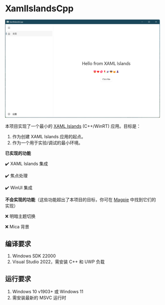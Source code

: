 # XamlIslandsCpp

![MainWindow.png](img/MainWindow.png)

本项目实现了一个最小的 [XAML Islands](https://docs.microsoft.com/en-us/windows/apps/desktop/modernize/xaml-islands) (C++/WinRT) 应用。目标是：

1. 作为创建 XAML Islands 应用的起点。
2. 作为一个用于实验/调试的最小环境。

**已实现的功能**

:heavy_check_mark: XAML Islands 集成

:heavy_check_mark: 焦点处理

:heavy_check_mark: WinUI 集成

**不会实现的功能**（这些功能超出了本项目的目标，你可在 [Magpie](https://github.com/Blinue/Magpie) 中找到它们的实现）

:x: 明暗主题切换

:x: Mica 背景


## 编译要求

1. Windows SDK 22000
2. Visual Studio 2022，需安装 C++ 和 UWP 负载

## 运行要求

1. Windows 10 v1903+ 或 Windows 11
2. 需安装最新的 MSVC 运行时
